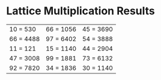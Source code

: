 # Lattice Multiplication Results

|   |   |   |
|---|---|---|
| 10 = 530 | 66 = 1056 | 45 = 3690 |
| 66 = 4488 | 97 = 6402 | 54 = 3888 |
| 11 = 121 | 15 = 1140 | 44 = 2904 |
| 47 = 3008 | 99 = 1881 | 73 = 6132 |
| 92 = 7820 | 34 = 1836 | 30 = 1140 |
